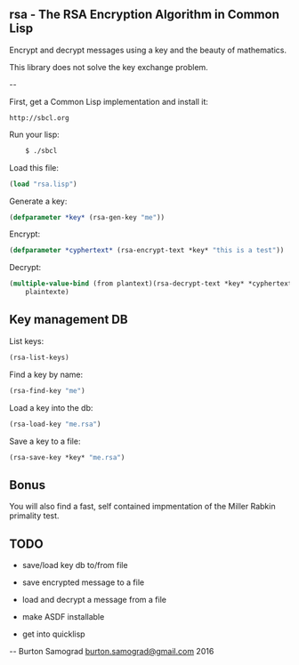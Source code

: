 rsa - The RSA Encryption Algorithm in Common Lisp
-------------------------------------------------

Encrypt and decrypt messages using a key and the beauty of mathematics.

This library does not solve the key exchange problem.

--

First, get a Common Lisp implementation and install it:

    http://sbcl.org

Run your lisp:

```sh
    $ ./sbcl
```

Load this file:

```cl
(load "rsa.lisp")
```

Generate a key:

```cl
(defparameter *key* (rsa-gen-key "me"))
```

Encrypt:

```cl
(defparameter *cyphertext* (rsa-encrypt-text *key* "this is a test"))
```

Decrypt:

```cl
(multiple-value-bind (from plantext)(rsa-decrypt-text *key* *cyphertext*) 
    plaintexte)
```

Key management DB
-----------------

List keys:

```cl
(rsa-list-keys)
```

Find a key by name:

```cl
(rsa-find-key "me")
```

Load a key into the db:

```cl
(rsa-load-key "me.rsa")
```

Save a key to a file:

```cl
(rsa-save-key *key* "me.rsa")
```

Bonus
-----

You will also find a fast, self contained impmentation of the Miller
Rabkin primality test.

TODO
----

- save/load key db to/from file

- save encrypted message to a file

- load and decrypt a message from a file

- make ASDF installable

- get into quicklisp

--
Burton Samograd
burton.samograd@gmail.com
2016
